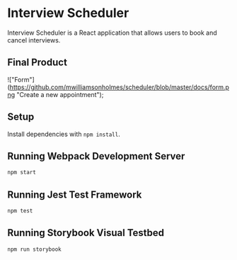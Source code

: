 # Interview Scheduler
Interview Scheduler is a React application that allows users to book and cancel interviews.

## Final Product
!["Form"] (https://github.com/mwilliamsonholmes/scheduler/blob/master/docs/form.png "Create a new appointment");
## Setup

Install dependencies with `npm install`.

## Running Webpack Development Server

```sh
npm start
```

## Running Jest Test Framework

```sh
npm test
```

## Running Storybook Visual Testbed

```sh
npm run storybook
```
